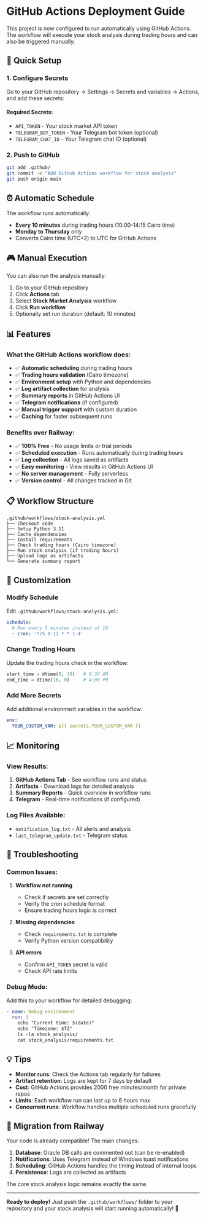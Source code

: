 # GitHub Actions Deployment Guide

This project is now configured to run automatically using GitHub Actions. The workflow will execute your stock analysis during trading hours and can also be triggered manually.

## 🚀 Quick Setup

### 1. Configure Secrets

Go to your GitHub repository → Settings → Secrets and variables → Actions, and add these secrets:

#### Required Secrets:
- `API_TOKEN` - Your stock market API token
- `TELEGRAM_BOT_TOKEN` - Your Telegram bot token (optional)
- `TELEGRAM_CHAT_ID` - Your Telegram chat ID (optional)

### 2. Push to GitHub

```bash
git add .github/
git commit -m "Add GitHub Actions workflow for stock analysis"
git push origin main
```

## ⏰ Automatic Schedule

The workflow runs automatically:
- **Every 10 minutes** during trading hours (10:00-14:15 Cairo time)
- **Monday to Thursday** only
- Converts Cairo time (UTC+2) to UTC for GitHub Actions

## 🎮 Manual Execution

You can also run the analysis manually:

1. Go to your GitHub repository
2. Click **Actions** tab
3. Select **Stock Market Analysis** workflow
4. Click **Run workflow**
5. Optionally set run duration (default: 10 minutes)

## 📊 Features

### What the GitHub Actions workflow does:
- ✅ **Automatic scheduling** during trading hours
- ✅ **Trading hours validation** (Cairo timezone)
- ✅ **Environment setup** with Python and dependencies
- ✅ **Log artifact collection** for analysis
- ✅ **Summary reports** in GitHub Actions UI
- ✅ **Telegram notifications** (if configured)
- ✅ **Manual trigger support** with custom duration
- ✅ **Caching** for faster subsequent runs

### Benefits over Railway:
- ✅ **100% Free** - No usage limits or trial periods
- ✅ **Scheduled execution** - Runs automatically during trading hours
- ✅ **Log collection** - All logs saved as artifacts
- ✅ **Easy monitoring** - View results in GitHub Actions UI
- ✅ **No server management** - Fully serverless
- ✅ **Version control** - All changes tracked in Git

## 📋 Workflow Structure

```
.github/workflows/stock-analysis.yml
├── Checkout code
├── Setup Python 3.11
├── Cache dependencies
├── Install requirements
├── Check trading hours (Cairo timezone)
├── Run stock analysis (if trading hours)
├── Upload logs as artifacts
└── Generate summary report
```

## 🔧 Customization

### Modify Schedule
Edit `.github/workflows/stock-analysis.yml`:

```yaml
schedule:
  # Run every 5 minutes instead of 10
  - cron: '*/5 8-12 * * 1-4'
```

### Change Trading Hours
Update the trading hours check in the workflow:

```python
start_time = dtime(9, 30)   # 9:30 AM
end_time = dtime(16, 0)     # 4:00 PM
```

### Add More Secrets
Add additional environment variables in the workflow:

```yaml
env:
  YOUR_CUSTOM_VAR: ${{ secrets.YOUR_CUSTOM_VAR }}
```

## 📈 Monitoring

### View Results:
1. **GitHub Actions Tab** - See workflow runs and status
2. **Artifacts** - Download logs for detailed analysis
3. **Summary Reports** - Quick overview in workflow runs
4. **Telegram** - Real-time notifications (if configured)

### Log Files Available:
- `notification_log.txt` - All alerts and analysis
- `last_telegram_update.txt` - Telegram status

## 🚨 Troubleshooting

### Common Issues:

1. **Workflow not running**
   - Check if secrets are set correctly
   - Verify the cron schedule format
   - Ensure trading hours logic is correct

2. **Missing dependencies**
   - Check `requirements.txt` is complete
   - Verify Python version compatibility

3. **API errors**
   - Confirm `API_TOKEN` secret is valid
   - Check API rate limits

### Debug Mode:
Add this to your workflow for detailed debugging:

```yaml
- name: Debug environment
  run: |
    echo "Current time: $(date)"
    echo "Timezone: $TZ"
    ls -la stock_analysis/
    cat stock_analysis/requirements.txt
```

## 💡 Tips

- **Monitor runs**: Check the Actions tab regularly for failures
- **Artifact retention**: Logs are kept for 7 days by default
- **Cost**: GitHub Actions provides 2000 free minutes/month for private repos
- **Limits**: Each workflow run can last up to 6 hours max
- **Concurrent runs**: Workflow handles multiple scheduled runs gracefully

## 🔄 Migration from Railway

Your code is already compatible! The main changes:

1. **Database**: Oracle DB calls are commented out (can be re-enabled)
2. **Notifications**: Uses Telegram instead of Windows toast notifications
3. **Scheduling**: GitHub Actions handles the timing instead of internal loops
4. **Persistence**: Logs are collected as artifacts

The core stock analysis logic remains exactly the same.

---

**Ready to deploy!** Just push the `.github/workflows/` folder to your repository and your stock analysis will start running automatically! 🚀